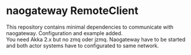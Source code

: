 # naogateway RemoteClient

This repository contains minimal dependencies to communicate with
naogateway. Configuration and example added.        
You need Akka 2.x but no zmq oder jzmq. 
Naogateway have to be started and both actor systems have to 
configurated to same network.    